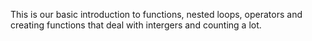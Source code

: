 This is our basic introduction to functions, nested loops, operators and creating functions that deal with intergers and counting a lot.
